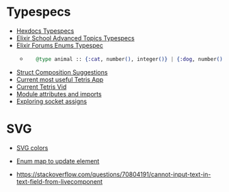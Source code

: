 # Typespecs

* [Hexdocs Typespecs](https://hexdocs.pm/elixir/1.13/typespecs.html)
* [Elixir School Advanced Topics Typespecs](https://elixirschool.com/en/lessons/advanced/typespec)
* [Elixir Forums Enums Typespec](https://elixirforum.com/t/union-type/35040)
    * ```elixir
         @type animal :: {:cat, number(), integer()} | {:dog, number(), integer()} | {:monkey, number(), integer(), integer()} | ...
       ```
* [Struct Composition Suggestions](https://elixirforum.com/t/a-sort-of-inheritance-for-struct/942/7)
* [Current most useful Tetris App](https://github.com/groxio-learning/tetris-ui/blob/86ef81c59900040885483bed844d8f5a8f453821/lib/tetrisui_web/live/tetris_live.ex)
* [Current Tetris Vid](https://www.youtube.com/watch?v=OJ6Q6YTSKqs&list=PLKBMoE8mCkXj9KTMNWYgvTFRyahT6PF2q&index=13)
* [Module attributes and imports](https://stackoverflow.com/questions/37713244/access-module-attributes-outside-the-module)
* [Exploring socket assigns](https://elixircasts.io/exploring-phoenix-assigns)

# SVG

* [SVG colors](https://docs.aspose.com/svg/net/drawing-basics/svg-color/)

* [Enum map to update element](https://stackoverflow.com/questions/66696409/how-to-replace-elements-in-an-array-in-elixir)
* https://stackoverflow.com/questions/70804191/cannot-input-text-in-text-field-from-livecomponent